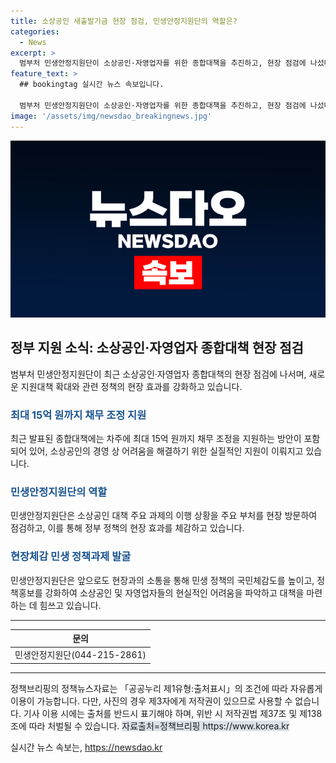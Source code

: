 ```yaml
---
title: 소상공인 새출발기금 현장 점검, 민생안정지원단의 역할은?
categories:
  - News
excerpt: >
  범부처 민생안정지원단이 소상공인·자영업자를 위한 종합대책을 추진하고, 현장 점검에 나섰다. 15억 원까지의 채무 조정을 지원하는 새출발기금 프로그램 확대 등이 소상공인 대책에 포함되었다. 민생안정지원단은 관련 부처를 방문하여 정책 효과를 체감하고 관계자들과 의견을 나누었으며, 앞으로도 현장과의 소통과 민생정책의 국민체감도 제고를 최우선 과제로 삼을 계획이다.
feature_text: >
  ## bookingtag 실시간 뉴스 속보입니다.

  범부처 민생안정지원단이 소상공인·자영업자를 위한 종합대책을 추진하고, 현장 점검에 나섰다. 15억 원까지의 채무 조정을 지원하는 새출발기금 프로그램 확대 등이 소상공인 대책에 포함되었다. 민생안정지원단은 관련 부처를 방문하여 정책 효과를 체감하고 관계자들과 의견을 나누었으며, 앞으로도 현장과의 소통과 민생정책의 국민체감도 제고를 최우선 과제로 삼을 계획이다.
image: '/assets/img/newsdao_breakingnews.jpg'
---
```


<p><img src="/assets/img/newsdao_breakingnews.jpg" alt="bookingtag 속보" /></p>

<h2 data-ke-size="size26">정부 지원 소식: 소상공인·자영업자 종합대책 현장 점검</h2>

<p data-ke-size="size16">범부처 민생안정지원단이 최근 소상공인·자영업자 종합대책의 현장 점검에 나서며, 새로운 지원대책 확대와 관련 정책의 현장 효과를 강화하고 있습니다.</p>

<h3><b><span style="color: #1a5490;">최대 15억 원까지 채무 조정 지원</span></b></h3>

<p data-ke-size="size16">최근 발표된 종합대책에는 차주에 최대 15억 원까지 채무 조정을 지원하는 방안이 포함되어 있어, 소상공인의 경영 상 어려움을 해결하기 위한 실질적인 지원이 이뤄지고 있습니다.</p>

<h3><b><span style="color: #1a5490;">민생안정지원단의 역할</span></b></h3>

<p data-ke-size="size16">민생안정지원단은 소상공인 대책 주요 과제의 이행 상황을 주요 부처를 현장 방문하여 점검하고, 이를 통해 정부 정책의 현장 효과를 체감하고 있습니다.</p>

<h3><b><span style="color: #1a5490;">현장체감 민생 정책과제 발굴</span></b></h3>

<p data-ke-size="size16">민생안정지원단은 앞으로도 현장과의 소통을 통해 민생 정책의 국민체감도를 높이고, 정책홍보를 강화하여 소상공인 및 자영업자들의 현실적인 어려움을 파악하고 대책을 마련하는 데 힘쓰고 있습니다.</p>

<hr>

<table>
    <thead>
        <tr>
            <th style="text-align: center;">문의</th>
        </tr>
    </thead>
    <tbody>
        <tr>
            <td style="text-align: center;">민생안정지원단(044-215-2861)</td>
        </tr>
    </tbody>
</table>

<hr>

<p data-ke-size="size16">정책브리핑의 정책뉴스자료는 「공공누리 제1유형:출처표시」의 조건에 따라 자유롭게 이용이 가능합니다. 다만, 사진의 경우 제3자에게 저작권이 있으므로 사용할 수 없습니다. 기사 이용 시에는 출처를 반드시 표기해야 하며, 위반 시 저작권법 제37조 및 제138조에 따라 처벌될 수 있습니다. <span style="background-color: #21538527;">자료출처=정책브리핑 https://www.korea.kr</span></p>
실시간 뉴스 속보는, <a href="https://newsdao.kr" rel="dofollow">https://newsdao.kr</a>


